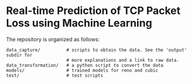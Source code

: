 # Real-time Prediction of TCP Packet Loss using Machine Learning

The repository is organized as follows:

```
data_capture/          # scripts to obtain the data. See the 'output' subdir for
                       # more explanations and a link to raw data.
data_transformation/   # a python script to convert the data
models/                # trained models for reno and cubic
test/                  # test scripts
```

